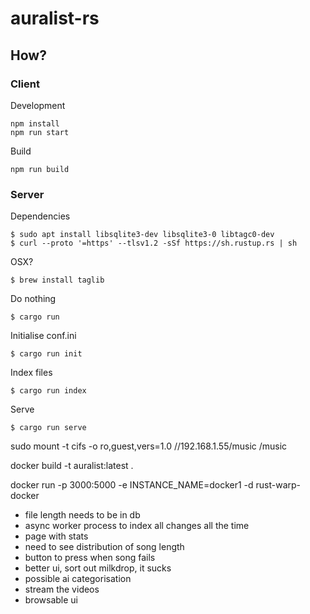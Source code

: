 # auralist-rs

## How?

### Client

Development
```
npm install
npm run start
```

Build
```
npm run build
```

### Server

Dependencies
```
$ sudo apt install libsqlite3-dev libsqlite3-0 libtagc0-dev
$ curl --proto '=https' --tlsv1.2 -sSf https://sh.rustup.rs | sh
```
OSX?
```
$ brew install taglib
```
Do nothing
```
$ cargo run
```
Initialise conf.ini
```
$ cargo run init
```
Index files
```
$ cargo run index
```
Serve
```
$ cargo run serve
```

sudo mount -t cifs -o ro,guest,vers=1.0 //192.168.1.55/music /music



docker build -t auralist:latest .

docker run -p 3000:5000 -e INSTANCE_NAME=docker1 -d rust-warp-docker


- file length needs to be in db
- async worker process to index all changes all the time
- page with stats
- need to see distribution of song length
- button to press when song fails
- better ui, sort out milkdrop, it sucks
- possible ai categorisation
- stream the videos
- browsable ui